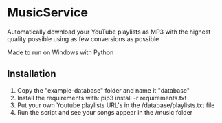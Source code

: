 # MusicService
Automatically download your YouTube playlists as MP3 with the highest quality possible using as few conversions as possible

Made to run on Windows with Python

## Installation

1. Copy the "example-database" folder and name it "database"
2. Install the requirements with: pip3 install -r requirements.txt
3. Put your own Youtube playlists URL's in the /database/playlists.txt file
4. Run the script and see your songs appear in the /music folder
